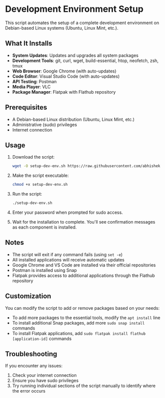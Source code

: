 # Development Environment Setup

This script automates the setup of a complete development environment on Debian-based Linux systems (Ubuntu, Linux Mint, etc.).

## What It Installs

- **System Updates**: Updates and upgrades all system packages
- **Development Tools**: git, curl, wget, build-essential, htop, neofetch, zsh, tmux
- **Web Browser**: Google Chrome (with auto-updates)
- **Code Editor**: Visual Studio Code (with auto-updates)
- **API Testing**: Postman
- **Media Player**: VLC
- **Package Manager**: Flatpak with Flathub repository

## Prerequisites

- A Debian-based Linux distribution (Ubuntu, Linux Mint, etc.)
- Administrative (sudo) privileges
- Internet connection

## Usage

1. Download the script:

   ```bash
   wget -O setup-dev-env.sh https://raw.githubusercontent.com/abhisheksmandal/abhistar-documentations/main/Dev%20Tools%20Installation%20Script/setup-dev-env.sh
   ```

2. Make the script executable:

   ```bash
   chmod +x setup-dev-env.sh
   ```

3. Run the script:

   ```bash
   ./setup-dev-env.sh
   ```

4. Enter your password when prompted for sudo access.

5. Wait for the installation to complete. You'll see confirmation messages as each component is installed.

## Notes

- The script will exit if any command fails (using `set -e`)
- All installed applications will receive automatic updates
- Google Chrome and VS Code are installed via their official repositories
- Postman is installed using Snap
- Flatpak provides access to additional applications through the Flathub repository

## Customization

You can modify the script to add or remove packages based on your needs:

- To add more packages to the essential tools, modify the `apt install` line
- To install additional Snap packages, add more `sudo snap install` commands
- To install Flatpak applications, add `sudo flatpak install flathub [application-id]` commands

## Troubleshooting

If you encounter any issues:

1. Check your internet connection
2. Ensure you have sudo privileges
3. Try running individual sections of the script manually to identify where the error occurs
